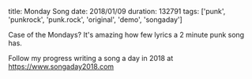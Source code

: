 title: Monday Song
date: 2018/01/09
duration: 132791
tags: ['punk', 'punkrock', 'punk.rock', 'original', 'demo', 'songaday']

Case of the Mondays? It's amazing how few lyrics a 2 minute punk song has.

Follow my progress writing a song a day in 2018 at https://www.songaday2018.com
